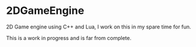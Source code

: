 # 2DGameEngine

2D Game engine using C++ and Lua, I work on this in my spare time for fun.

This is a work in progress and is far from complete.
